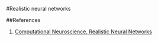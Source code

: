 #Realistic neural networks

##References

1. [Computational Neuroscience, Realistic Neural Networks](http://home.earthlink.net/~perlewitz/sftwr.html#realistic)
